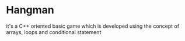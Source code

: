 #                                      Hangman
it's a C++ oriented basic game which is developed using the concept of arrays, loops and conditional statement 
